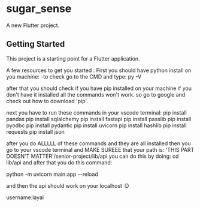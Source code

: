 # sugar_sense

A new Flutter project.

## Getting Started

This project is a starting point for a Flutter application.

A few resources to get you started :
First you should have python install on you machine:
-to check go to the CMD and type: py -V

after that you should check if you have pip installed on your machine
if you don't have it installed all the commands won't work.
so go to google and check out how to download 'pip'.

next you have to run these commands in your vscode terminal:
pip install pandas
pip install sqlalchemy
pip install fastapi
pip install passlib
pip install pyodbc
pip install pydantic
pip install uvicorn
pip install hashlib
pip install requests
pip install json

after you do ALLLLL of these commands and they are all installed
then you go to your vscode terminal and MAKE SUREEE that your path is:
'THIS PART DOESN'T MATTER'/senior-project/lib/api
you can do this by doing: cd lib/api
and after that you do this command:

python -m uvicorn main:app --reload

and then the api should work on your localhost :D


username:layal